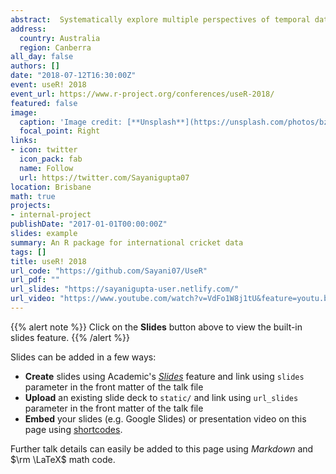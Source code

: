 ```yaml
---
abstract:  Systematically explore multiple perspectives of temporal data across deconstructed time to explore behaviors or summarize the behavior through visualizing probability distributions  to find regular patterns and anomalies 
address:
  country: Australia
  region: Canberra
all_day: false
authors: []
date: "2018-07-12T16:30:00Z"
event: useR! 2018
event_url: https://www.r-project.org/conferences/useR-2018/
featured: false
image:
  caption: 'Image credit: [**Unsplash**](https://unsplash.com/photos/bzdhc5b3Bxs)'
  focal_point: Right
links:
- icon: twitter
  icon_pack: fab
  name: Follow
  url: https://twitter.com/Sayanigupta07
location: Brisbane
math: true
projects:
- internal-project
publishDate: "2017-01-01T00:00:00Z"
slides: example
summary: An R package for international cricket data
tags: []
title: useR! 2018
url_code: "https://github.com/Sayani07/UseR"
url_pdf: ""
url_slides: "https://sayanigupta-user.netlify.com/"
url_video: "https://www.youtube.com/watch?v=VdFo1W8j1tU&feature=youtu.be"
---
```


{{% alert note %}}
Click on the **Slides** button above to view the built-in slides feature.
{{% /alert %}}

Slides can be added in a few ways:

- **Create** slides using Academic's [*Slides*](https://sourcethemes.com/academic/docs/managing-content/#create-slides) feature and link using `slides` parameter in the front matter of the talk file
- **Upload** an existing slide deck to `static/` and link using `url_slides` parameter in the front matter of the talk file
- **Embed** your slides (e.g. Google Slides) or presentation video on this page using [shortcodes](https://sourcethemes.com/academic/docs/writing-markdown-latex/).

Further talk details can easily be added to this page using *Markdown* and $\rm \LaTeX$ math code.
